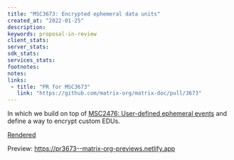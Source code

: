 ```yaml
---
title: "MSC3673: Encrypted ephemeral data units"
created_at: "2022-01-25"
description:
keywords: proposal-in-review
client_stats:
server_stats:
sdk_stats:
services_stats:
footnotes:
notes:
links:
 - title: "PR for MSC3673"
   link: "https://github.com/matrix-org/matrix-doc/pull/3673"
---
```

In which we build on top of [MSC2476: User-defined ephemeral events](https://github.com/ananace/matrix-doc/blob/user-defined-edus/proposals/2477-user-defined-ephemeral-events.md) and define a way to encrypt custom EDUs.

[Rendered](https://github.com/matrix-org/matrix-doc/blob/stefan/encrypted-ephemeral-data-units/proposals/3673-encrypted-ephemeral-data-units.md)













<!-- Replace -->
Preview: https://pr3673--matrix-org-previews.netlify.app
<!-- Replace -->

